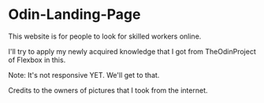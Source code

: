 # Odin-Landing-Page

This website is for people to look for skilled workers online.

I'll try to apply my newly acquired knowledge that I got from TheOdinProject of Flexbox in this.

Note: It's not responsive YET. We'll get to that.

Credits to the owners of pictures that I took from the internet. 